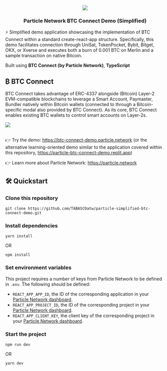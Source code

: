 <div align="center">
  <a href="https://particle.network/">
    <img src="https://i.imgur.com/P391e8h.png" />
  </a>
  <h3>
    Particle Network BTC Connect Demo (Simplified)
  </h3>
</div>

⚡️ Simplified demo application showcasing the implementation of BTC Connect within a standard create-react-app structure. Specifically, this demo facilitates connection through UniSat, TokenPocket, Bybit, Bitget, OKX, or Xverse and executes both a burn of 0.001 BTC on Merlin and a sample transaction on native Bitcoin.

Built using **BTC Connect (by Particle Network)**, **TypeScript**

## ₿ BTC Connect
BTC Connect takes advantage of ERC-4337 alongside (Bitcoin) Layer-2 EVM-compatible blockchains to leverage a Smart Account, Paymaster, Bundler natively within Bitcoin wallets (connected to through a Bitcoin-specific modal also provided by BTC Connect). As its core, BTC Connect enables existing BTC wallets to control smart accounts on Layer-2s.

![](https://i.imgur.com/ky5h2ME.png)

##

👉 Try the demo: https://btc-connect-demo.particle.network (or the alternative learning-oriented demo similar to the application covered within this repository, https://particle-btc-connect-demo.replit.app)

👉 Learn more about Particle Network: https://particle.network

## 🛠️ Quickstart

### Clone this repository
```
git clone https://github.com/TABASCOatw/particle-simplified-btc-connect-demo.git
```

### Install dependencies
```
yarn install
```
OR
```
npm install
```

### Set environment variables
This project requires a number of keys from Particle Network to be defined in `.env`. The following should be defined:
- `REACT_APP_APP_ID`, the ID of the corresponding application in your [Particle Network dashboard](https://dashboard.particle.network/#/applications).
- `REACT_APP_PROJECT_ID`, the ID of the corresponding project in your [Particle Network dashboard](https://dashboard.particle.network/#/applications).
-  `REACT_APP_CLIENT_KEY`, the client key of the corresponding project in your [Particle Network dashboard](https://dashboard.particle.network/#/applications).

### Start the project
```
npm run dev
```
OR
```
yarn dev
```
